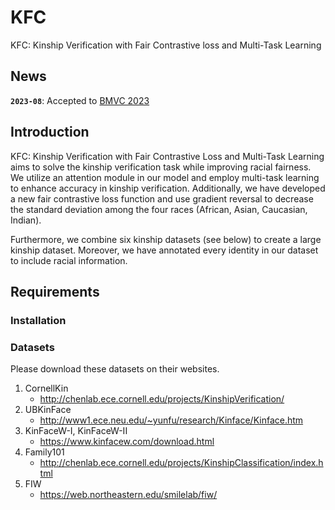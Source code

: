 # KFC

KFC: Kinship Verification with Fair Contrastive loss and Multi-Task Learning

## News
**`2023-08`**: Accepted to [BMVC 2023](https://bmvc2023.org/)

## Introduction
KFC: Kinship Verification with Fair Contrastive Loss and Multi-Task Learning aims to solve the kinship verification task while improving racial fairness. We utilize an attention module in our model and employ multi-task learning to enhance accuracy in kinship verification. Additionally, we have developed a new fair contrastive loss function and use gradient reversal to decrease the standard deviation among the four races (African, Asian, Caucasian, Indian).

Furthermore, we combine six kinship datasets (see below) to create a large kinship dataset. Moreover, we have annotated every identity in our dataset to include racial information.

## Requirements
### Installation
### Datasets
Please download these datasets on their websites.
1. CornellKin
    + http://chenlab.ece.cornell.edu/projects/KinshipVerification/
2. UBKinFace
    + http://www1.ece.neu.edu/~yunfu/research/Kinface/Kinface.htm
3. KinFaceW-I, KinFaceW-II
    + https://www.kinfacew.com/download.html
4. Family101
    + http://chenlab.ece.cornell.edu/projects/KinshipClassification/index.html
5. FIW
    + https://web.northeastern.edu/smilelab/fiw/